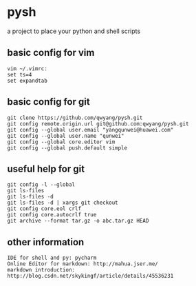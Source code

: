 # pysh
a project to place your python and shell scripts

## basic config for vim
    vim ~/.vimrc:
    set ts=4
    set expandtab
    
## basic config for git
    git clone https://github.com/qwyang/pysh.git
    git config remote.origin.url git@github.com:qwyang/pysh.git
    git config --global user.email "yangqunwei@huawei.com"
    git config --global user.name "qunwei"
    git config --global core.editor vim
    git config --global push.default simple

## useful help for git
    git config -l --global
    git ls-files
    git ls-files -d
    git ls-files -d | xargs git checkout
    git config core.eol crlf
    git config core.autocrlf true
    git archive --format tar.gz -o abc.tar.gz HEAD

## other information
    IDE for shell and py: pycharm
    Online Editor for markdown: http://mahua.jser.me/
    markdown introduction: http://blog.csdn.net/skykingf/article/details/45536231
